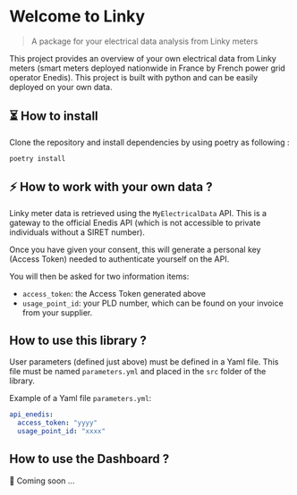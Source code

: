 # Welcome to Linky

> A package for your electrical data analysis from Linky meters

This project provides an overview of your own electrical data from Linky meters (smart meters deployed nationwide in France by French power grid operator Enedis). This project is built with python and can be easily deployed on your own data.

## :hourglass_flowing_sand: How to install

Clone the repository and install dependencies by using poetry as following :
```
poetry install
```

## :zap: How to work with your own data ?

Linky meter data is retrieved using the `MyElectricalData` API. This is a gateway to the official Enedis API (which is not accessible to private individuals without a SIRET number). 

Once you have given your consent, this will generate a personal key (Access Token) needed to authenticate yourself on the API. 

You will then be asked for two information items:
* `access_token`: the Access Token generated above
* `usage_point_id`: your PLD number, which can be found on your invoice from your supplier.

## How to use this library ?

User parameters (defined just above) must be defined in a Yaml file. This file must be named `parameters.yml` and placed in the `src` folder of the library.

Example of a Yaml file `parameters.yml`:

```yaml
api_enedis:
  access_token: "yyyy"
  usage_point_id: "xxxx"
```

## How to use the Dashboard ?

:construction: Coming soon ...
